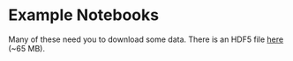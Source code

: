 # Example Notebooks

Many of these need you to download some data. There is an HDF5 file [here](https://drive.google.com/file/d/1JZn3fbBELazpnrlw-0WiGzBkNZaFlT_7/view?usp=sharing) (~65 MB).
